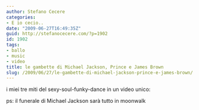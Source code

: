 ```yaml
---
author: Stefano Cecere
categories:
- E io cecio..
date: "2009-06-27T16:49:35Z"
guid: http://stefanocecere.com/?p=1902
id: 1902
tags:
- ballo
- music
- video
title: le gambette di Michael Jackson, Prince e James Brown
slug: /2009/06/27/le-gambette-di-michael-jackson-prince-e-james-brown/
---
```


i miei tre miti del sexy-soul-funky-dance in un video unico:

ps: il funerale di Michael Jackson sarà tutto in moonwalk